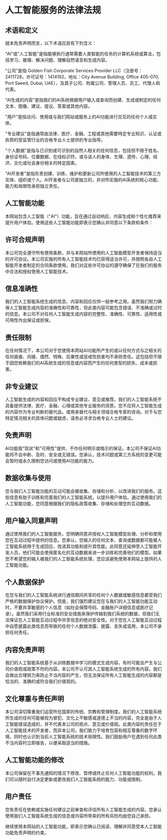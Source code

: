 # 人工智能服务的法律法规

## 术语和定义

就本免责声明而言，以下术语应具有下列含义：

"AI"或"人工智能"是指能够执行通常需要人类智能的任务的计算机系统或算法，包括学习、推理、解决问题、理解自然语言和生成内容。

"公司"是指 Golden Fish Corporate Services Provider LLC（注册号：2411728，许可证号：1414192，地址：City Avenue Building, Office 405-070, Port Saeed, Dubai, UAE），及其子公司、附属公司、管理人员、员工、代理人和代表。

"AI生成的内容"是指我们的AI系统根据用户输入或查询而创建、生成或制定的任何文本、图像、建议、提议、答案或其他内容。

"用户"是指访问、使用或与我们网站或服务上的AI功能进行交互的任何个人或实体。

"专业建议"是指通常由法律、医疗、金融、工程或其他需要特定专业知识、认证或执照的受监管行业的合格专业人士提供的专业指导。

"个人数据"是指与已识别或可识别的自然人相关的任何信息，包括但不限于姓名、身份证号码、位置数据、在线标识符，或与该人的身体、生理、遗传、心理、经济、文化或社会身份相关的特定因素。

"AI开发者"是指负责创建、训练、维护和更新公司所使用的人工智能技术的第三方实体、组织或个人。AI开发者与公司是独立的，并对所实施的AI系统的核心功能、能力和局限性承担独立责任。

## 人工智能功能

本网站包含人工智能（"AI"）功能，旨在通过自动响应、内容生成和个性化推荐来提升用户体验。使用这些人工智能功能即表示您确认并同意以下条款和条件：

## 许可合规声明

本公司完全遵守所有使用条款，并与本网站所使用的人工智能模型开发者保持适当的许可协议。本公司实施的所有人工智能技术均已获得适当许可，并按照各自人工智能开发者制定的合同条款使用。我们对这些许可协议的遵守确保了在我们的服务中合法和授权使用人工智能技术。

## 信息准确性

我们的人工智能系统生成的信息、内容和回应仅供一般参考之用。虽然我们努力确保人工智能生成内容的准确性和可靠性，但此类内容可能包含错误、不准确或过时的信息。本公司不对任何人工智能生成内容的完整性、准确性、可靠性、适用性或可用性作出保证或担保。

## 责任限制

在任何情况下，本公司对于您使用本网站AI功能所产生的或以任何方式与之相关的任何直接、间接、偶然、特殊、后果性或惩戒性损害均不承担责任。这包括但不限于因您依赖我们的AI系统生成的信息或内容而产生的任何类型的损失、成本或损害。

## 非专业建议

人工智能生成的内容和回应不构成专业建议、意见或推荐。我们的人工智能系统不具备提供法律、医疗、金融、心理或其他专业服务的资质。您不应将人工智能生成的内容作为专业判断的替代品，或用来替代与相关领域合格专家的咨询。对于与您特定情况相关的具体问题或疑虑，请务必寻求合格专业人士的建议。

## 免责声明

AI功能按"现状"和"可用性"提供，不作任何明示或暗示的保证。本公司不保证AI功能将不会中断、及时、安全或无错误。您承认，技术问题或第三方系统的变更可能会暂时或永久限制您访问或使用AI功能的能力。

## 数据收集与使用

您与我们人工智能功能的互动可能会被收集、存储和分析，以改进我们的服务。这些信息有助于训练和完善我们的人工智能系统，以提升用户体验。通过使用我们的人工智能功能，您同意根据我们的隐私政策收集、存储和处理您的互动数据。

## 用户输入同意声明

通过使用我们的人工智能服务，您明确同意并授权人工智能模型处理、分析和使用您在互动过程中提供的信息。您承认，您输入的任何文本、查询或数据都可能被人工智能系统用于生成回应、改进其功能和提升其性能。此同意还延伸至人工智能开发人员，他们可能会使用匿名化的互动数据来进一步训练和完善他们的模型。如果您不希望您的输入被我们的人工智能系统处理，您应该避免使用本网站上提供的人工智能功能。

## 个人数据保护

在您与我们的人工智能系统进行通信期间共享的任何个人数据或敏感信息都受我们严格的数据保护协议保护。但是，我们强烈建议您在与我们的人工智能功能互动时，不要共享敏感的个人信息（如社会保障号码、金融账户详细信息或医疗记录）。虽然我们采用行业标准的安全措施来保护传输到我们系统的数据，但我们无法保证在人工智能互动过程中共享信息的绝对安全性。对于您在人工智能互动过程中自愿披露此类信息而导致的任何个人数据泄露、披露、丢失或滥用，本公司不承担任何责任。

## 内容免责声明

我们的人工智能系统基于从训练数据中学习的模式生成内容，有时可能会产生与公司价值观或政策不符的内容。本公司不认可其人工智能系统生成的所有内容。我们会做出合理努力来防止不当内容的产生，但无法保证所有人工智能生成的内容都是恰当的、准确的或符合我们价值观的。

## 文化尊重与责任声明

本公司深切尊重我们运营所在国家的传统、宗教和管理制度。我们的人工智能系统所生成的任何可能被视为冒犯、文化上不敏感或道德上不当的内容，完全是由于人工智能错误造成的，并不代表本公司的观点、意见或价值观。此类内容的责任在于人工智能技术的开发者，而非本公司。我们致力于培育包容和相互尊重的数字环境，同时也认识到当前人工智能系统的技术局限性。我们鼓励用户在遇到任何此类不当内容时立即报告，以便采取适当的措施。

## 人工智能功能的修改

本公司保留在不事先通知的情况下修改、暂停或终止任何人工智能功能的权利。我们可以随时自行决定更新或更改我们人工智能系统的能力、功能或限制。

## 用户责任

您有责任在依赖或实施任何建议之前审查和评估所有人工智能生成的内容。您承认使用我们人工智能系统生成的信息或内容所带来的所有风险均由您自己承担。

继续使用本网站的人工智能功能，即表示您确认已阅读、理解并同意受本人工智能功能免责声明的约束。